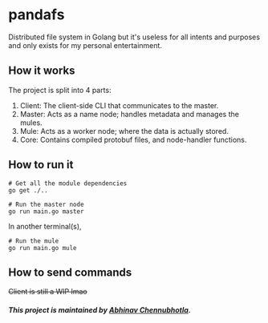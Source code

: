 # pandafs

Distributed file system in Golang but it's useless for all intents and purposes
and only exists for my personal entertainment.

## How it works

The project is split into 4 parts:

1. Client: The client-side CLI that communicates to the master.
2. Master: Acts as a name node; handles metadata and manages the mules.
3. Mule: Acts as a worker node; where the data is actually stored.
4. Core: Contains compiled protobuf files, and node-handler functions.

## How to run it

    # Get all the module dependencies
    go get ./..

    # Run the master node
    go run main.go master

In another terminal(s),

    # Run the mule
    go run main.go mule


## How to send commands

~~Client is still a WIP lmao~~

##### This project is maintained by [Abhinav Chennubhotla](https://github.com/PhoenixFlame101).
